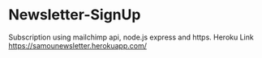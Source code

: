 # Newsletter-SignUp
Subscription using mailchimp api, node.js express and https.
Heroku Link  https://samounewsletter.herokuapp.com/ 
